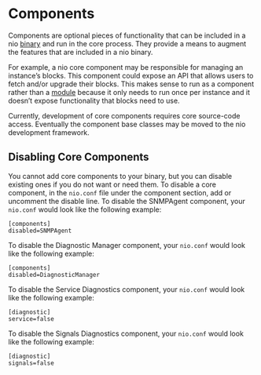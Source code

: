 # Components

Components are optional pieces of functionality that can be included in a nio [binary](/binaries/README.md) and run in the core process. They provide a means to augment the features that are included in a nio binary.

For example, a nio core component may be responsible for managing an instance’s blocks. This component could expose an API that allows users to fetch and/or upgrade their blocks. This makes sense to run as a component rather than a [module](/binaries/modules.md) because it only needs to run once per instance and it doesn’t expose functionality that blocks need to use.

Currently, development of core components requires core source-code access. Eventually the component base classes may be moved to the nio development framework.

## Disabling Core Components
You cannot add core components to your binary, but you can disable existing ones if you do not want or need them. To disable a core component, in the `nio.conf` file under the component section, add or uncomment the disable line.
To disable the SNMPAgent component, your `nio.conf` would look like the following example:
```
[components]
disabled=SNMPAgent
```


To disable the Diagnostic Manager component, your `nio.conf` would look like the following example:
```
[components]
disabled=DiagnosticManager
```


To disable the Service Diagnostics component, your `nio.conf` would look like the following example:
```
[diagnostic]
service=false
```


To disable the Signals Diagnostics component, your `nio.conf` would look like the following example:
```
[diagnostic]
signals=false
```
